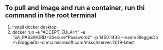 ## To pull and image and run a container, run thi command in the root terminal
1. install docker desktop
2. docker run -e "ACCEPT_EULA=Y" -e "SA_PASSWORD=2Secure*Password2" -p 1450:1433 --name BloggieDb -h BloggieDb -d mcr.microsoft.com/mssql/server:2019-latest 
